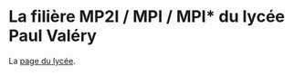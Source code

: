La filière MP2I / MPI / MPI* du lycée Paul Valéry
=====

La [page du lycée](https://pia.ac-paris.fr/serail/jcms/s2_1627631/fr/cite-scolaire-paul-valery).
